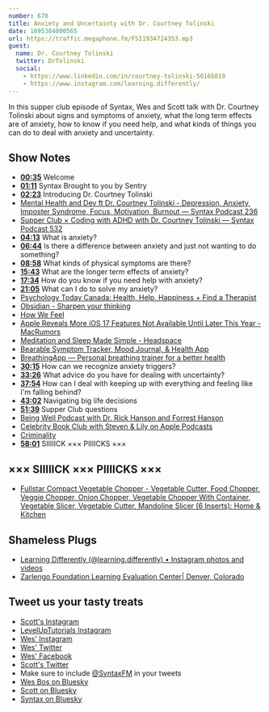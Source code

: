 ```yaml
---
number: 670
title: Anxiety and Uncertainty with Dr. Courtney Tolinski
date: 1695384000565
url: https://traffic.megaphone.fm/FSI1934724353.mp3
guest:
  name: Dr. Courtney Tolinski 
  twitter: DrTolinski
  social: 
    - https://www.linkedin.com/in/courtney-tolinski-5616b819
    - https://www.instagram.com/learning.differently/
---
```


In this supper club episode of Syntax, Wes and Scott talk with Dr. Courtney Tolinski about signs and symptoms of anxiety, what the long term effects are of anxiety, how to know if you need help, and what kinds of things you can do to deal with anxiety and uncertainty.

## Show Notes

- **[00:35](#t=00:35)** Welcome
- **[01:11](#t=01:11)** Syntax Brought to you by Sentry
- **[02:23](#t=02:23)** Introducing Dr. Courtney Tolinski
- [Mental Health and Dev ft Dr. Courtney Tolinski - Depression, Anxiety, Imposter Syndrome, Focus, Motivation, Burnout — Syntax Podcast 236](https://syntax.fm/show/236/mental-health-and-dev-ft-dr-courtney-tolinski-depression-anxiety-imposter-syndrome-focus-motivation-burnout)
- [Supper Club × Coding with ADHD with Dr. Courtney Tolinski — Syntax Podcast 532](https://syntax.fm/show/532/supper-club-coding-with-adhd-with-dr-courtney-tolinski)
- **[04:13](#t=04:13)** What is anxiety?
- **[06:44](#t=06:44)** Is there a difference between anxiety and just not wanting to do something?
- **[08:58](#t=08:58)** What kinds of physical symptoms are there?
- **[15:43](#t=15:43)** What are the longer term effects of anxiety?
- **[17:34](#t=17:34)** How do you know if you need help with anxiety?
- **[21:05](#t=21:05)** What can I do to solve my anxiety?
- [Psychology Today Canada: Health, Help, Happiness + Find a Therapist](https://www.psychologytoday.com/ca)
- [Obsidian - Sharpen your thinking](https://obsidian.md/)
- [How We Feel](https://howwefeel.org/)
- [Apple Reveals More iOS 17 Features Not Available Until Later This Year - MacRumors](https://www.macrumors.com/2023/09/13/ios-17-features-coming-later-this-year/)
- [Meditation and Sleep Made Simple - Headspace](https://www.headspace.com/)
- [Bearable Symptom Tracker, Mood Journal, & Health App](https://bearable.app/)
- [BreathingApp — Personal breathing trainer for a better health](https://breathingapp.com/)
- **[30:15](#t=30:15)** How can we recognize anxiety triggers?
- **[33:26](#t=33:26)** What advice do you have for dealing with uncertainty?
- **[37:54](#t=37:54)** How can I deal with keeping up with everything and feeling like I'm falling behind?
- **[43:02](#t=43:02)** Navigating big life decisions
- **[51:39](#t=51:39)** Supper Club questions
- [Being Well Podcast with Dr. Rick Hanson and Forrest Hanson](https://www.rickhanson.net/being-well-podcast/)
- [Celebrity Book Club with Steven & Lily on Apple Podcasts](https://podcasts.apple.com/us/podcast/celebrity-book-club-with-steven-lily/id1547360770)
- [Criminality](https://www.criminalityshow.com/)
- **[58:01](#t=58:01)** SIIIIICK ××× PIIIICKS ×××

## ××× SIIIIICK ××× PIIIICKS ×××

- [Fullstar Compact Vegetable Chopper - Vegetable Cutter, Food Chopper, Veggie Chopper, Onion Chopper, Vegetable Chopper With Container, Vegetable Slicer, Vegetable Cutter, Mandoline Slicer (6 Inserts): Home & Kitchen](https://www.amazon.com/Fullstar-Mini-Vegetable-Chopper-Container/dp/B0BHSXFTGH?crid=8WWJNGJIIFI4&keywords=fullstar+vegetable+chopper&qid=1694728241&sprefix=fullstar+veg,aps,126&sr=8-6&th=1)

## Shameless Plugs

- [Learning Differently (@learning.differently) • Instagram photos and videos](https://www.instagram.com/learning.differently/)
- [Zarlengo Foundation Learning Evaluation Center| Denver, Colorado](https://learningevaluationcenter.org/)

## Tweet us your tasty treats

- [Scott's Instagram](https://www.instagram.com/stolinski/)
- [LevelUpTutorials Instagram](https://www.instagram.com/LevelUpTutorials/)
- [Wes' Instagram](https://www.instagram.com/wesbos/)
- [Wes' Twitter](https://twitter.com/wesbos)
- [Wes' Facebook](https://www.facebook.com/wesbos.developer)
- [Scott's Twitter](https://twitter.com/stolinski)
- Make sure to include [@SyntaxFM](https://twitter.com/SyntaxFM) in your tweets
- [Wes Bos on Bluesky](https://bsky.app/profile/wesbos.com)
- [Scott on Bluesky](https://bsky.app/profile/tolin.ski)
- [Syntax on Bluesky](https://bsky.app/profile/syntax.fm)

